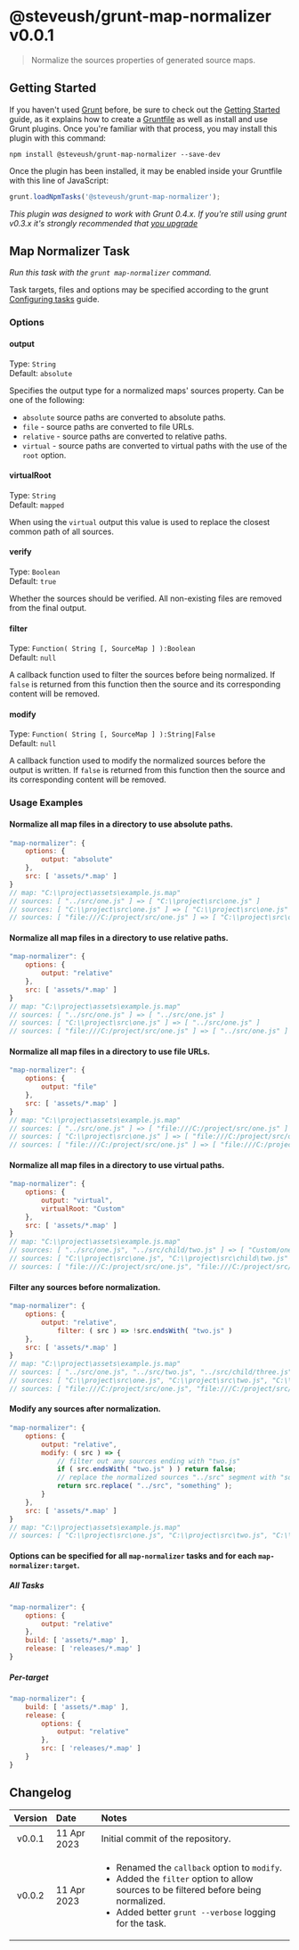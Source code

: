 # @steveush/grunt-map-normalizer v0.0.1

> Normalize the sources properties of generated source maps.

## Getting Started

If you haven't used [Grunt](https://gruntjs.com/) before, be sure to check out the [Getting Started](https://gruntjs.com/getting-started) guide, as it explains how to create a [Gruntfile](https://gruntjs.com/sample-gruntfile) as well as install and use Grunt plugins. Once you're familiar with that process, you may install this plugin with this command:

```shell
npm install @steveush/grunt-map-normalizer --save-dev
```

Once the plugin has been installed, it may be enabled inside your Gruntfile with this line of JavaScript:

```js
grunt.loadNpmTasks('@steveush/grunt-map-normalizer');
```

*This plugin was designed to work with Grunt 0.4.x. If you're still using grunt v0.3.x it's strongly recommended that [you upgrade](https://gruntjs.com/upgrading-from-0.3-to-0.4)*


## Map Normalizer Task

_Run this task with the `grunt map-normalizer` command._

Task targets, files and options may be specified according to the grunt [Configuring tasks](https://gruntjs.com/configuring-tasks) guide.

### Options

#### output

Type: `String`  
Default: `absolute`  

Specifies the output type for a normalized maps' sources property. Can be one of the following:

* `absolute` source paths are converted to absolute paths.
* `file` - source paths are converted to file URLs.
* `relative` - source paths are converted to relative paths.
* `virtual` - source paths are converted to virtual paths with the use of the `root` option.

#### virtualRoot

Type: `String`  
Default: `mapped`  

When using the `virtual` output this value is used to replace the closest common path of all sources.

#### verify

Type: `Boolean`  
Default: `true`  

Whether the sources should be verified. All non-existing files are removed from the final output.

#### filter

Type: `Function( String [, SourceMap ] ):Boolean`  
Default: `null`

A callback function used to filter the sources before being normalized. If `false` is returned from this function then the source and its corresponding content will be removed.

#### modify

Type: `Function( String [, SourceMap ] ):String|False`  
Default: `null`  

A callback function used to modify the normalized sources before the output is written. If `false` is returned from this function then the source and its corresponding content will be removed.

### Usage Examples

#### Normalize all map files in a directory to use absolute paths.

```js
"map-normalizer": {
    options: {
        output: "absolute"
    },
    src: [ 'assets/*.map' ]
}
// map: "C:\\project\assets\example.js.map"
// sources: [ "../src/one.js" ] => [ "C:\\project\src\one.js" ]
// sources: [ "C:\\project\src\one.js" ] => [ "C:\\project\src\one.js" ]
// sources: [ "file:///C:/project/src/one.js" ] => [ "C:\\project\src\one.js" ]
```

#### Normalize all map files in a directory to use relative paths.

```js
"map-normalizer": {
    options: {
        output: "relative"
    },
    src: [ 'assets/*.map' ]
}
// map: "C:\\project\assets\example.js.map"
// sources: [ "../src/one.js" ] => [ "../src/one.js" ]
// sources: [ "C:\\project\src\one.js" ] => [ "../src/one.js" ]
// sources: [ "file:///C:/project/src/one.js" ] => [ "../src/one.js" ]
```

#### Normalize all map files in a directory to use file URLs.

```js
"map-normalizer": {
    options: {
        output: "file"
    },
    src: [ 'assets/*.map' ]
}
// map: "C:\\project\assets\example.js.map"
// sources: [ "../src/one.js" ] => [ "file:///C:/project/src/one.js" ]
// sources: [ "C:\\project\src\one.js" ] => [ "file:///C:/project/src/one.js" ]
// sources: [ "file:///C:/project/src/one.js" ] => [ "file:///C:/project/src/one.js" ]
```

#### Normalize all map files in a directory to use virtual paths.

```js
"map-normalizer": {
    options: {
        output: "virtual",
        virtualRoot: "Custom"
    },
    src: [ 'assets/*.map' ]
}
// map: "C:\\project\assets\example.js.map"
// sources: [ "../src/one.js", "../src/child/two.js" ] => [ "Custom/one.js", "Custom/child/two.js" ]
// sources: [ "C:\\project\src\one.js", "C:\\project\src\child\two.js" ] => [ "Custom/one.js", "Custom/child/two.js" ]
// sources: [ "file:///C:/project/src/one.js", "file:///C:/project/src/child/two.js" ] => [ "Custom/one.js", "Custom/child/two.js" ]
```

#### Filter any sources before normalization.

```js
"map-normalizer": {
    options: {
        output: "relative",
            filter: ( src ) => !src.endsWith( "two.js" )
    },
    src: [ 'assets/*.map' ]
}
// map: "C:\\project\assets\example.js.map"
// sources: [ "../src/one.js", "../src/two.js", "../src/child/three.js" ] => [ "../src/one.js", "../src/child/three.js" ]
// sources: [ "C:\\project\src\one.js", "C:\\project\src\two.js", "C:\\project\src\child\three.js" ] => [ "../src/one.js", "../src/child/three.js" ]
// sources: [ "file:///C:/project/src/one.js", "file:///C:/project/src/two.js", "file:///C:/project/src/child/three.js" ] => [ "../src/one.js", "../src/child/three.js" ]
```

#### Modify any sources after normalization.

```js
"map-normalizer": {
    options: {
        output: "relative",
        modify: ( src ) => {
            // filter out any sources ending with "two.js"
            if ( src.endsWith( "two.js" ) ) return false;
            // replace the normalized sources "../src" segment with "something"
            return src.replace( "../src", "something" );
        }
    },
    src: [ 'assets/*.map' ]
}
// map: "C:\\project\assets\example.js.map"
// sources: [ "C:\\project\src\one.js", "C:\\project\src\two.js", "C:\\project\src\child\three.js" ] => [ "something/one.js", "something/child/three.js" ]
```

#### Options can be specified for all `map-normalizer` tasks and for each `map-normalizer:target`.

##### All Tasks

```js
"map-normalizer": {
    options: {
        output: "relative"
    },
    build: [ 'assets/*.map' ],
    release: [ 'releases/*.map' ]
}
```

##### Per-target

```js
"map-normalizer": {
    build: [ 'assets/*.map' ],
    release: {
        options: {
            output: "relative"
        },
        src: [ 'releases/*.map' ]
    }
}
```

## Changelog

| Version | Date        | Notes                                                                                                                                                                                                                |
|:-------:|:------------|:---------------------------------------------------------------------------------------------------------------------------------------------------------------------------------------------------------------------|
| v0.0.1  | 11 Apr 2023 | Initial commit of the repository.                                                                                                                                                                                    |
| v0.0.2  | 11 Apr 2023 | <ul><li>Renamed the `callback` option to `modify`.</li><li>Added the `filter` option to allow sources to be filtered before being normalized.</li><li>Added better `grunt --verbose` logging for the task.</li></ul> |